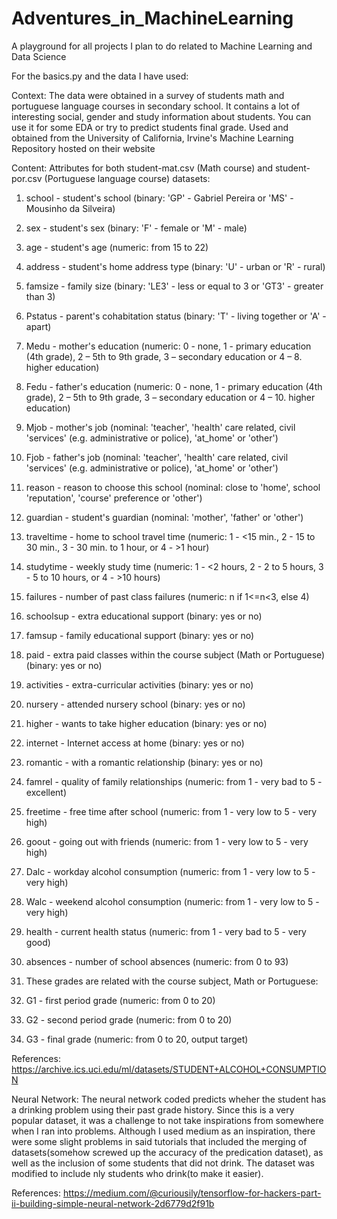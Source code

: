 # Adventures_in_MachineLearning
A playground for all projects I plan to do related to Machine Learning and Data Science


For the basics.py and the data I have used:

Context: The data were obtained in a survey of students math and portuguese language courses in secondary school. It contains a lot of interesting social, gender and study information about students. You can use it for some EDA or try to predict students final grade. Used and obtained from the University of California, Irvine's Machine Learning Repository hosted on their website

Content: Attributes for both student-mat.csv (Math course) and student-por.csv (Portuguese language course) datasets:

1. school - student's school (binary: 'GP' - Gabriel Pereira or 'MS' - Mousinho da Silveira)
2. sex - student's sex (binary: 'F' - female or 'M' - male)
3. age - student's age (numeric: from 15 to 22)
4. address - student's home address type (binary: 'U' - urban or 'R' - rural)
5. famsize - family size (binary: 'LE3' - less or equal to 3 or 'GT3' - greater than 3)
6. Pstatus - parent's cohabitation status (binary: 'T' - living together or 'A' - apart)
7. Medu - mother's education (numeric: 0 - none, 1 - primary education (4th grade), 2 – 5th to 9th grade, 3 – secondary education or 4 – 8. higher education)
9. Fedu - father's education (numeric: 0 - none, 1 - primary education (4th grade), 2 – 5th to 9th grade, 3 – secondary education or 4 – 10. higher education)
11. Mjob - mother's job (nominal: 'teacher', 'health' care related, civil 'services' (e.g. administrative or police), 'at_home' or 'other')
12. Fjob - father's job (nominal: 'teacher', 'health' care related, civil 'services' (e.g. administrative or police), 'at_home' or 'other')
13. reason - reason to choose this school (nominal: close to 'home', school 'reputation', 'course' preference or 'other')
14. guardian - student's guardian (nominal: 'mother', 'father' or 'other')
15. traveltime - home to school travel time (numeric: 1 - <15 min., 2 - 15 to 30 min., 3 - 30 min. to 1 hour, or 4 - >1 hour)
16. studytime - weekly study time (numeric: 1 - <2 hours, 2 - 2 to 5 hours, 3 - 5 to 10 hours, or 4 - >10 hours)
17. failures - number of past class failures (numeric: n if 1<=n<3, else 4)
18. schoolsup - extra educational support (binary: yes or no)
19. famsup - family educational support (binary: yes or no)
20. paid - extra paid classes within the course subject (Math or Portuguese) (binary: yes or no)
21. activities - extra-curricular activities (binary: yes or no)
22. nursery - attended nursery school (binary: yes or no)
23. higher - wants to take higher education (binary: yes or no)
24. internet - Internet access at home (binary: yes or no)
25. romantic - with a romantic relationship (binary: yes or no)
26. famrel - quality of family relationships (numeric: from 1 - very bad to 5 - excellent)
27. freetime - free time after school (numeric: from 1 - very low to 5 - very high)
28. goout - going out with friends (numeric: from 1 - very low to 5 - very high)
29. Dalc - workday alcohol consumption (numeric: from 1 - very low to 5 - very high)
30. Walc - weekend alcohol consumption (numeric: from 1 - very low to 5 - very high)
31. health - current health status (numeric: from 1 - very bad to 5 - very good)
32. absences - number of school absences (numeric: from 0 to 93)
33. These grades are related with the course subject, Math or Portuguese:

34. G1 - first period grade (numeric: from 0 to 20)
35. G2 - second period grade (numeric: from 0 to 20)
36. G3 - final grade (numeric: from 0 to 20, output target)

References: https://archive.ics.uci.edu/ml/datasets/STUDENT+ALCOHOL+CONSUMPTION

Neural Network: The neural network coded predicts wheher the student has a drinking problem using their past grade history. Since this is a very popular dataset, it was a challenge to not take inspirations from somewhere when I ran into problems. Although I used medium as an inspiration, there were some slight problems in said tutorials that included the merging of datasets(somehow screwed up the accuracy of the predication dataset), as well as the inclusion of some students that did not drink. The dataset was modified to include nly students who drink(to make it easier). 

References: https://medium.com/@curiousily/tensorflow-for-hackers-part-ii-building-simple-neural-network-2d6779d2f91b
